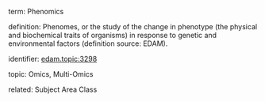 term: Phenomics

definition: Phenomes, or the study of the change in phenotype (the physical and biochemical traits of organisms) in response to genetic and environmental factors (definition source: EDAM).

identifier: [edam.topic:3298](https://identifiers.org/edam:topic_3298)

topic: Omics, Multi-Omics

related: Subject Area Class